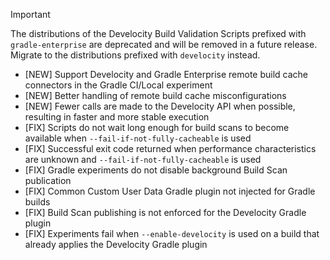 > [!IMPORTANT]
> The distributions of the Develocity Build Validation Scripts prefixed with `gradle-enterprise` are deprecated and will be removed in a future release. Migrate to the distributions prefixed with `develocity` instead.

- [NEW] Support Develocity and Gradle Enterprise remote build cache connectors in the Gradle CI/Local experiment  
- [NEW] Better handling of remote build cache misconfigurations
- [NEW] Fewer calls are made to the Develocity API when possible, resulting in faster and more stable execution 
- [FIX] Scripts do not wait long enough for build scans to become available when `--fail-if-not-fully-cacheable` is used
- [FIX] Successful exit code returned when performance characteristics are unknown and `--fail-if-not-fully-cacheable` is used
- [FIX] Gradle experiments do not disable background Build Scan publication
- [FIX] Common Custom User Data Gradle plugin not injected for Gradle builds
- [FIX] Build Scan publishing is not enforced for the Develocity Gradle plugin
- [FIX] Experiments fail when `--enable-develocity` is used on a build that already applies the Develocity Gradle plugin
